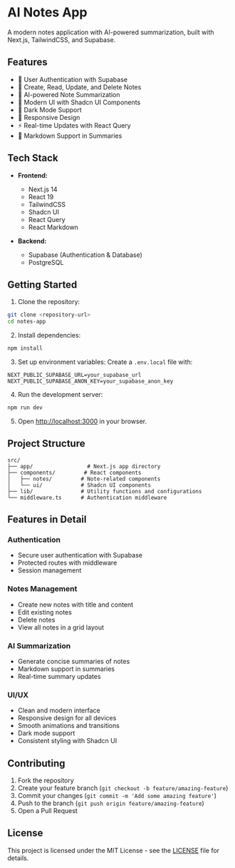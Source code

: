 # AI Notes App

A modern notes application with AI-powered summarization, built with Next.js, TailwindCSS, and Supabase.

## Features

- 🔐 User Authentication with Supabase
- 📝 Create, Read, Update, and Delete Notes
- 🤖 AI-powered Note Summarization
- 🎨 Modern UI with Shadcn UI Components
- 🌙 Dark Mode Support
- 📱 Responsive Design
- ⚡ Real-time Updates with React Query
- 📄 Markdown Support in Summaries

## Tech Stack

- **Frontend:**
  - Next.js 14
  - React 19
  - TailwindCSS
  - Shadcn UI
  - React Query
  - React Markdown

- **Backend:**
  - Supabase (Authentication & Database)
  - PostgreSQL

## Getting Started

1. Clone the repository:
```bash
git clone <repository-url>
cd notes-app
```

2. Install dependencies:
```bash
npm install
```

3. Set up environment variables:
Create a `.env.local` file with:
```env
NEXT_PUBLIC_SUPABASE_URL=your_supabase_url
NEXT_PUBLIC_SUPABASE_ANON_KEY=your_supabase_anon_key
```

4. Run the development server:
```bash
npm run dev
```

5. Open [http://localhost:3000](http://localhost:3000) in your browser.

## Project Structure

```
src/
├── app/                 # Next.js app directory
├── components/         # React components
│   ├── notes/         # Note-related components
│   └── ui/            # Shadcn UI components
├── lib/               # Utility functions and configurations
└── middleware.ts      # Authentication middleware
```

## Features in Detail

### Authentication
- Secure user authentication with Supabase
- Protected routes with middleware
- Session management

### Notes Management
- Create new notes with title and content
- Edit existing notes
- Delete notes
- View all notes in a grid layout

### AI Summarization
- Generate concise summaries of notes
- Markdown support in summaries
- Real-time summary updates

### UI/UX
- Clean and modern interface
- Responsive design for all devices
- Smooth animations and transitions
- Dark mode support
- Consistent styling with Shadcn UI

## Contributing

1. Fork the repository
2. Create your feature branch (`git checkout -b feature/amazing-feature`)
3. Commit your changes (`git commit -m 'Add some amazing feature'`)
4. Push to the branch (`git push origin feature/amazing-feature`)
5. Open a Pull Request

## License

This project is licensed under the MIT License - see the [LICENSE](LICENSE) file for details.